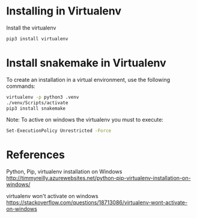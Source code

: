
# Installing in Virtualenv

Install the virtualenv

```bash
pip3 install virtualenv
```

# Install snakemake in Virtualenv

To create an installation in a virtual environment, use the following commands:

```bash
virtualenv -p python3 .venv
./venv/Scripts/activate
pip3 install snakemake
```

Note: To active on windows the virtualenv you must to execute:

```bash
Set-ExecutionPolicy Unrestricted -Force
```

# References

Python, Pip, virtualenv installation on Windows
http://timmyreilly.azurewebsites.net/python-pip-virtualenv-installation-on-windows/

virtualenv won't activate on windows
https://stackoverflow.com/questions/18713086/virtualenv-wont-activate-on-windows
